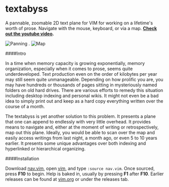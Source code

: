 # textabyss
A pannable, zoomable 2D text plane for VIM for working on a lifetime's worth of prose. Navigate with the mouse, keyboard, or via a map. **[Check out the youtube video](http://www.youtube.com/watch?v=QTIaI_kI_X8).**

![Panning](https://raw.github.com/q335r49/textabyss/gh-pages/images/ta2.gif)     .     ![Map](https://raw.github.com/q335r49/textabyss/gh-pages/images/tamap.png)



####Intro

In a time when memory capacity is growing exponentially, memory organization, especially when it comes to prose, seems quite underdeveloped. Text production even on the order of kilobytes per year may still seem quite unmanageable. Depending on how prolific you are, you may have hundreds or thousands of pages sitting in mysteriously named folders on old hard drives. There are various efforts to remedy this situation including desktop indexing and personal wikis. It might not even be a bad idea to simply print out and keep as a hard copy everything written over the course of a month. 

The textabyss is yet another solution to this problem. It presents a plane that one can append to endlessly with very little overhead. It provides means to navigate and, either at the moment of writing or retrospectively, map out this plane. Ideally, you would be able to scan over the map and easily access writings from last night, a month ago, or even 5 to 10 years earlier. It presents some unique advantages over both indexing and hyperlinked or hierarchical organizing.

####Installation

Download [nav.vim](https://raw.github.com/q335r49/textabyss/master/nav.vim), open [vim](http://www.vim.org/), and type `:source nav.vim`. Once sourced, press **F10** to begin. Help is baked in, usually by pressing **F1** after **F10**. Earlier releases can be found at [vim.org](http://www.vim.org/scripts/script.php?script_id=4835) or under the releases tab.

